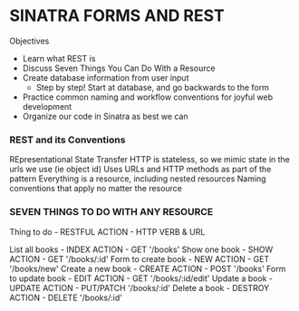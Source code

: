 # SINATRA FORMS AND REST

Objectives

- Learn what REST is
- Discuss Seven Things You Can Do With a Resource
- Create database information from user input
  * Step by step! Start at database, and go backwards to the form
- Practice common naming and workflow conventions for joyful web development
- Organize our code in Sinatra as best we can

### REST and its Conventions

REpresentational State Transfer
HTTP is stateless, so we mimic state in the urls we use (ie object id)
Uses URLs and HTTP methods as part of the pattern
Everything is a resource, including nested resources
Naming conventions that apply no matter the resource

### SEVEN THINGS TO DO WITH ANY RESOURCE

Thing to do - RESTFUL ACTION - HTTP VERB & URL

List all books - INDEX ACTION - GET '/books'
Show one book - SHOW ACTION - GET '/books/:id'
Form to create book - NEW ACTION - GET '/books/new'
Create a new book - CREATE ACTION - POST '/books'
Form to update book - EDIT ACTION - GET '/books/:id/edit'
Update a book - UPDATE ACTION - PUT/PATCH '/books/:id'
Delete a book - DESTROY ACTION - DELETE '/books/:id'